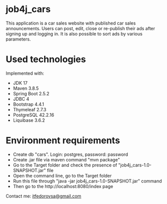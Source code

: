 # job4j_cars

This application is a car sales website with published car sales announcements. 
Users can post, edit, close or re-publish their ads after signing up and logging in. 
It is also possible to sort ads by various parameters.

# Used technologies

Implemented with:
<ul>
 <li>JDK 17</li>
 <li>Maven 3.8.5</li>
 <li>Spring Boot 2.5.2</li>
 <li>JDBC 4</li>
 <li>Bootstrap 4.4.1</li>
 <li>Thymeleaf 2.7.3</li>
 <li>PostgreSQL 42.2.16</li>
 <li>Liquibase 3.6.2</li>
</ul>

# Environment requirements

<ul>
 <li>Create db "cars". Login: postgres, password: password</li>
 <li>Create .jar file via maven command "mvn package"</li>
 <li>Go to the Target folder and check the presence of "job4j_cars-1.0-SNAPSHOT.jar" file</li>
 <li>Open the command line, go to the Target folder</li>
 <li>Run this file through "java -jar job4j_cars-1.0-SNAPSHOT.jar" command</li>
 <li>Then go to the http://localhost:8080/index page</li>
</ul>

Contact me: itfedorovsa@gmail.com

